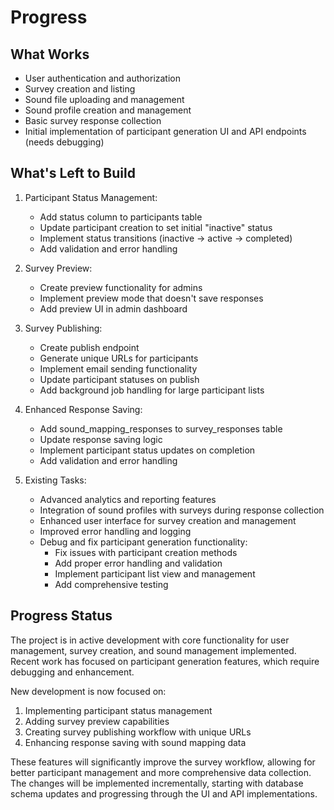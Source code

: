 # Progress

## What Works

- User authentication and authorization
- Survey creation and listing
- Sound file uploading and management
- Sound profile creation and management
- Basic survey response collection
- Initial implementation of participant generation UI and API endpoints (needs debugging)

## What's Left to Build

1. Participant Status Management:
   - Add status column to participants table
   - Update participant creation to set initial "inactive" status
   - Implement status transitions (inactive -> active -> completed)
   - Add validation and error handling

2. Survey Preview:
   - Create preview functionality for admins
   - Implement preview mode that doesn't save responses
   - Add preview UI in admin dashboard

3. Survey Publishing:
   - Create publish endpoint
   - Generate unique URLs for participants
   - Implement email sending functionality
   - Update participant statuses on publish
   - Add background job handling for large participant lists

4. Enhanced Response Saving:
   - Add sound_mapping_responses to survey_responses table
   - Update response saving logic
   - Implement participant status updates on completion
   - Add validation and error handling

5. Existing Tasks:
   - Advanced analytics and reporting features
   - Integration of sound profiles with surveys during response collection
   - Enhanced user interface for survey creation and management
   - Improved error handling and logging
   - Debug and fix participant generation functionality:
     - Fix issues with participant creation methods
     - Add proper error handling and validation
     - Implement participant list view and management
     - Add comprehensive testing

## Progress Status

The project is in active development with core functionality for user management, survey creation, and sound management implemented. Recent work has focused on participant generation features, which require debugging and enhancement. 

New development is now focused on:
1. Implementing participant status management
2. Adding survey preview capabilities
3. Creating survey publishing workflow with unique URLs
4. Enhancing response saving with sound mapping data

These features will significantly improve the survey workflow, allowing for better participant management and more comprehensive data collection. The changes will be implemented incrementally, starting with database schema updates and progressing through the UI and API implementations.